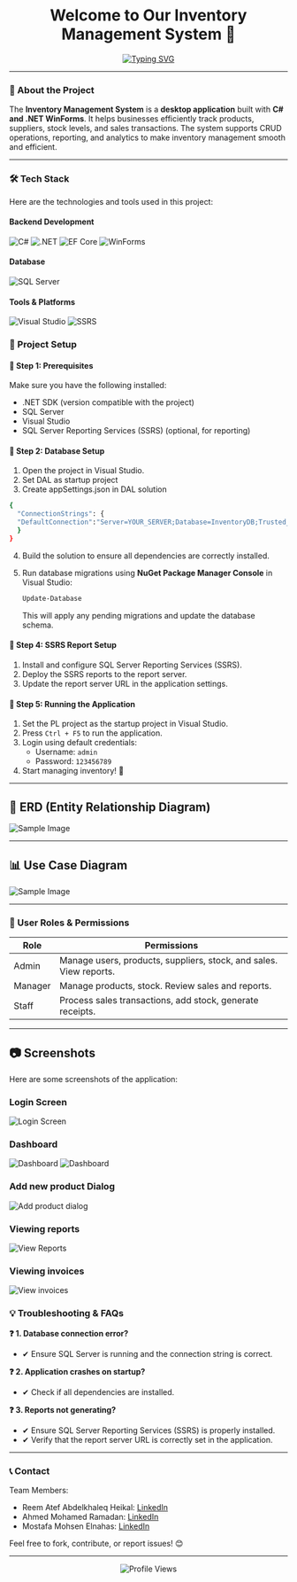 <!-- Welcome Message -->
<h1 align="center">Welcome to Our Inventory Management System 👋</h1>

<!-- Typing effect for a cool introduction -->
<p align="center">
  <a href="https://git.io/typing-svg">
    <img src="https://readme-typing-svg.herokuapp.com?font=Fira+Code&pause=1000&color=F75C7E&center=true&vCenter=true&width=435&lines=Inventory+Management+System;Built+with+.NET+WinForms;Efficient+Product+Tracking" alt="Typing SVG" />
  </a>
</p>

---

### 👋 About the Project

The **Inventory Management System** is a **desktop application** built with **C# and .NET WinForms**. It helps businesses efficiently track products, suppliers, stock levels, and sales transactions. The system supports CRUD operations, reporting, and analytics to make inventory management smooth and efficient.

---

<!-- Tech Stack -->

### 🛠️ Tech Stack

Here are the technologies and tools used in this project:

#### Backend Development

<p align="left">
  <img src="https://img.shields.io/badge/C%23-239120?style=for-the-badge&logo=c-sharp&logoColor=white" alt="C#" />
  <img src="https://img.shields.io/badge/.NET-512BD4?style=for-the-badge&logo=dotnet&logoColor=white" alt=".NET" />
  <img src="https://img.shields.io/badge/Entity_Framework_Core-9B30B0?style=for-the-badge&logo=entity-framework&logoColor=white" alt="EF Core" />
  <img src="https://img.shields.io/badge/WinForms-512BD4?style=for-the-badge&logo=windows&logoColor=white" alt="WinForms" />
</p>

#### Database

<p align="left">
  <img src="https://img.shields.io/badge/SQL_Server-CC2927?style=for-the-badge&logo=microsoft-sql-server&logoColor=white" alt="SQL Server" />
</p>

#### Tools & Platforms

<p align="left">
  <img src="https://img.shields.io/badge/Visual_Studio-5C2D91?style=for-the-badge&logo=visual-studio&logoColor=white" alt="Visual Studio" />
  <img src="https://img.shields.io/badge/SQL_Server_Reporting_Services-2568C8?style=for-the-badge&logo=microsoft-sql-server-reporting-services&logoColor=white" alt="SSRS" />
</

---

### 📂 Project Setup

#### 🔹 Step 1: Prerequisites

Make sure you have the following installed:

- .NET SDK (version compatible with the project)
- SQL Server
- Visual Studio
- SQL Server Reporting Services (SSRS) (optional, for reporting)

#### 🔹 Step 2: Database Setup

1. Open the project in Visual Studio.
2. Set DAL as startup project
3. Create appSettings.json in DAL solution

```bash
{
  "ConnectionStrings": {
  "DefaultConnection":"Server=YOUR_SERVER;Database=InventoryDB;Trusted_Connection=True;"
  }
}
```

4. Build the solution to ensure all dependencies are correctly installed.
5. Run database migrations using **NuGet Package Manager Console** in Visual Studio:

   ```bash
   Update-Database
   ```

   This will apply any pending migrations and update the database schema.

#### 🔹 Step 4: SSRS Report Setup

1. Install and configure SQL Server Reporting Services (SSRS).
2. Deploy the SSRS reports to the report server.
3. Update the report server URL in the application settings.

#### 🔹 Step 5: Running the Application

1. Set the PL project as the startup project in Visual Studio.
2. Press `Ctrl + F5` to run the application.
3. Login using default credentials:
   - Username: `admin`
   - Password: `123456789`
4. Start managing inventory! 🚀

---

## 📌 ERD (Entity Relationship Diagram)

![Sample Image](https://github.com/MostafaMohsen58/InventoryManagmentSystem/blob/main/images/erd.png)

---

## 📊 Use Case Diagram

![Sample Image](https://github.com/MostafaMohsen58/InventoryManagmentSystem/blob/main/images/use_case.png)

---

### 👤 User Roles & Permissions

| Role    | Permissions                                                        |
| ------- | ------------------------------------------------------------------ |
| Admin   | Manage users, products, suppliers, stock, and sales. View reports. |
| Manager | Manage products, stock. Review sales and reports.                  |
| Staff   | Process sales transactions, add stock, generate receipts.          |

---

## 📷 Screenshots

Here are some screenshots of the application:

### Login Screen

![Login Screen](https://github.com/MostafaMohsen58/InventoryManagmentSystem/blob/main/images/login.png)

### Dashboard

![Dashboard](https://github.com/MostafaMohsen58/InventoryManagmentSystem/blob/main/images/DashBoard_main.png)
![Dashboard](https://github.com/MostafaMohsen58/InventoryManagmentSystem/blob/main/images/dashboard1.png)

### Add new product Dialog

![Add product dialog](https://github.com/MostafaMohsen58/InventoryManagmentSystem/blob/main/images/Product.png)

### Viewing reports

![View Reports](https://github.com/MostafaMohsen58/InventoryManagmentSystem/blob/main/images/Report.png)

### Viewing invoices

![View invoices](https://github.com/MostafaMohsen58/InventoryManagmentSystem/blob/main/images/Invoice.png)

### 💡 Troubleshooting & FAQs

**❓ 1. Database connection error?**

- ✔ Ensure SQL Server is running and the connection string is correct.

**❓ 2. Application crashes on startup?**

- ✔ Check if all dependencies are installed.

**❓ 3. Reports not generating?**

- ✔ Ensure SQL Server Reporting Services (SSRS) is properly installed.
- ✔ Verify that the report server URL is correctly set in the application.

---

### 📞 Contact

Team Members:

- Reem Atef Abdelkhaleq Heikal: [LinkedIn](http://www.linkedin.com/in/reem-heikal)
- Ahmed Mohamed Ramadan: [LinkedIn](https://www.linkedin.com/in/ahmed-ramadan-28333423a/)
- Mostafa Mohsen Elnahas: [LinkedIn](https://www.linkedin.com/in/mostafa-elnahas/)

Feel free to fork, contribute, or report issues! 😊

---

<p align="center">
  <img src="https://komarev.com/ghpvc/?username=ahmedmoramadan&label=Profile%20Views&color=F75C7E&style=flat" alt="Profile Views" />
</p>
